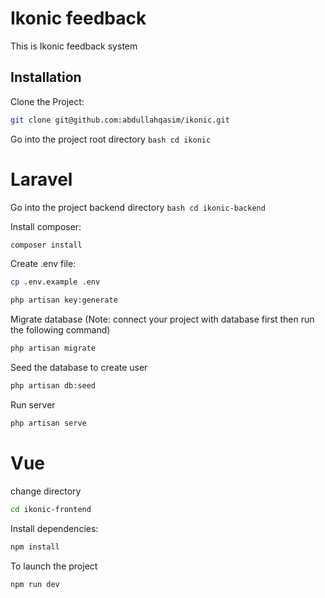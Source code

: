 # Ikonic feedback

This is Ikonic feedback system

## Installation

Clone the Project:

```bash
git clone git@github.com:abdullahqasim/ikonic.git
```

Go into the project root directory
    ```bash
    cd ikonic
    ```

# Laravel

Go into the project backend directory
    ```bash
    cd ikonic-backend
    ```

Install composer:

```bash
composer install
```

Create .env file:

```bash
cp .env.example .env
```

```bash
php artisan key:generate
```

Migrate database (Note: connect your project with database first then run the following command)

```bash
php artisan migrate
```

Seed the database to create user

```bash
php artisan db:seed
```

Run server

```bash
php artisan serve
```

# Vue

change directory

```bash
cd ikonic-frontend
```

Install dependencies:

```bash
npm install
```

To launch the project

```bash
npm run dev
```
